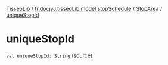[TisseoLib](../../index.md) / [fr.docjyJ.tisseoLib.model.stopSchedule](../index.md) / [StopArea](index.md) / [uniqueStopId](./unique-stop-id.md)

# uniqueStopId

`val uniqueStopId: `[`String`](https://kotlinlang.org/api/latest/jvm/stdlib/kotlin/-string/index.html) [(source)](https://github.com/docjyj/tisseoLib/tree/master/src/main/kotlin/fr/docjyJ/tisseoLib/model/stopSchedule/StopArea.kt#L18)
